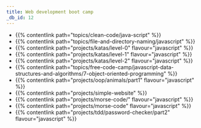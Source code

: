 ```yaml
---
title: Web development boot camp
_db_id: 12
---
```


- {{% contentlink path="topics/clean-code/java-script" %}}
- {{% contentlink path="topics/file-and-directory-naming/javascript" %}}
- {{% contentlink path="projects/katas/level-0" flavour="javascript" %}}
- {{% contentlink path="projects/katas/level-1" flavour="javascript" %}}
- {{% contentlink path="projects/katas/level-2" flavour="javascript" %}}
- {{% contentlink path="topics/free-code-camp/javascript-data-structures-and-algorithms/7-object-oriented-programming"  %}}
- {{% contentlink path="projects/oop/animals/part1"  flavour="javascript" %}}
- {{% contentlink path="projects/simple-website" %}}
- {{% contentlink path="projects/morse-code/" flavour="javascript" %}}
- {{% contentlink path="projects/morse-code" flavour="javascript" %}}
- {{% contentlink path="projects/tdd/password-checker/part2" flavour="javascript" %}}
